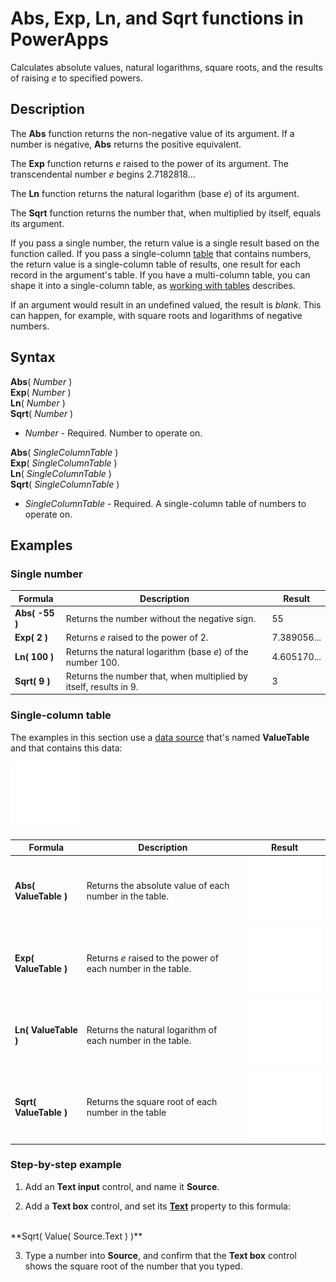 <properties
	pageTitle="Abs, Exp, Ln, and Sqrt functions | Microsoft PowerApps"
	description="Reference information, including syntax and examples, for the Abs, Sqrt, and other functions in PowerApps"
	services=""
	suite="powerapps"
	documentationCenter="na"
	authors="gregli-msft"
	manager="erikre"
	editor=""
	tags=""/>

<tags
   ms.service="powerapps"
   ms.devlang="na"
   ms.topic="article"
   ms.tgt_pltfrm="na"
   ms.workload="na"
   ms.date="09/13/2016"
   ms.author="gregli"/>

# Abs, Exp, Ln, and Sqrt functions in PowerApps #
Calculates absolute values, natural logarithms, square roots, and the results of raising *e* to specified powers.

## Description ##

The **Abs** function returns the non-negative value of its argument. If a number is negative, **Abs** returns the positive equivalent.

The **Exp** function returns *e* raised to the power of its argument.  The transcendental number *e* begins 2.7182818...

The **Ln** function returns the natural logarithm (base *e*) of its argument.

The **Sqrt** function returns the number that, when multiplied by itself, equals its argument.

If you pass a single number, the return value is a single result based on the function called.  If you pass a single-column [table](../working-with-tables.md) that contains numbers, the return value is a single-column table of results, one result for each record in the argument's table. If you have a multi-column table, you can shape it into a single-column table, as [working with tables](../working-with-tables.md) describes.  

If an argument would result in an undefined valued, the result is *blank*.  This can happen, for example, with square roots and logarithms of negative numbers.

## Syntax ##

**Abs**( *Number* )<br>**Exp**( *Number* )<br>**Ln**( *Number* )<br>**Sqrt**( *Number* )

- *Number* - Required. Number to operate on.

**Abs**( *SingleColumnTable* )<br>**Exp**( *SingleColumnTable* )<br>**Ln**( *SingleColumnTable* )<br>**Sqrt**( *SingleColumnTable* )

- *SingleColumnTable* - Required. A single-column table of numbers to operate on.

## Examples ##

### Single number ###

| Formula | Description | Result |
|---------|-------------|--------|
| **Abs( -55 )** | Returns the number without the negative sign. | 55 |
| **Exp( 2 )** | Returns *e* raised to the power of 2. | 7.389056... |
| **Ln( 100 )** | Returns the natural logarithm (base *e*) of the number 100. | 4.605170... |
| **Sqrt( 9 )** | Returns the number that, when multiplied by itself, results in 9. | 3 |

### Single-column table
The examples in this section use a [data source](../working-with-data-sources.md) that's named **ValueTable** and that contains this data:

![](media/function-numericals/values.png)

| Formula | Description | Result |
|---------|-------------|--------|
| **Abs( ValueTable )** | Returns the absolute value of each number in the table. | <style> img { max-width: none } </style> ![](media/function-numericals/values-abs.png) |
| **Exp( ValueTable )** | Returns *e* raised to the power of each number in the table. | <style> img { max-width: none } </style> ![](media/function-numericals/values-exp.png) |
| **Ln( ValueTable )** | Returns the natural logarithm of each number in the table. | <style> img { max-width: none } </style> ![](media/function-numericals/values-ln.png) |
| **Sqrt( ValueTable )** | Returns the square root of each number in the table | ![](media/function-numericals/values-sqrt.png) |

### Step-by-step example ###

1. Add an **Text input** control, and name it **Source**.

2. Add a **Text box** control, and set its **[Text](../controls/properties-core.md)** property to this formula:
<br>
**Sqrt( Value( Source.Text ) )**

3. Type a number into **Source**, and confirm that the **Text box** control shows the square root of the number that you typed.
